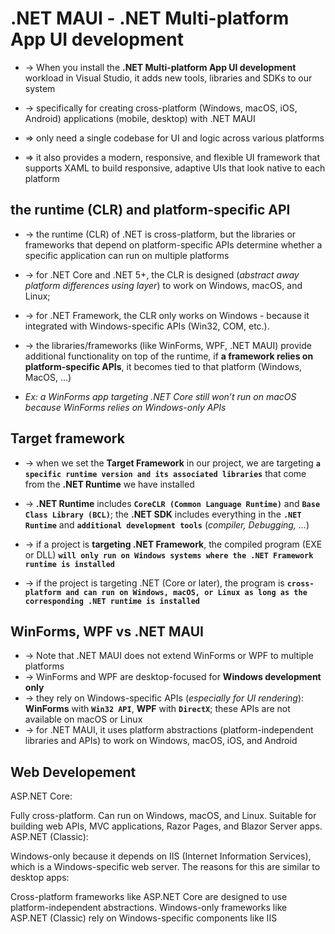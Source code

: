 
# .NET MAUI - .NET Multi-platform App UI development
* -> When you install the **.NET Multi-platform App UI development** workload in Visual Studio, it adds new tools, libraries and SDKs to our system
* -> specifically for creating cross-platform (Windows, macOS, iOS, Android) applications (mobile, desktop) with .NET MAUI

* => only need a single codebase for UI and logic across various platforms
* => it also provides a modern, responsive, and flexible UI framework that supports XAML to build responsive, adaptive UIs that look native to each platform

## the runtime (CLR) and platform-specific API
* -> the runtime (CLR) of .NET is cross-platform, but the libraries or frameworks that depend on platform-specific APIs determine whether a specific application can run on multiple platforms
* -> for .NET Core and .NET 5+, the CLR is designed (_abstract away platform differences using layer_) to work on Windows, macOS, and Linux; 
* -> for .NET Framework, the CLR only works on Windows - because it integrated with Windows-specific APIs (Win32, COM, etc.).

* -> the libraries/frameworks (like WinForms, WPF, .NET MAUI) provide additional functionality on top of the runtime, if **a framework relies on platform-specific APIs**, it becomes tied to that platform (Windows, MacOS, ...)

* _Ex: a WinForms app targeting .NET Core still won’t run on macOS because WinForms relies on Windows-only APIs_

## Target framework
* -> when we set the **Target Framework** in our project, we are targeting **`a specific runtime version and its associated libraries`** that come from the **.NET Runtime** we have installed
* -> **.NET Runtime** includes **`CoreCLR (Common Language Runtime)`** and **`Base Class Library (BCL)`**; the **.NET SDK** includes everything in the **`.NET Runtime`** and **`additional development tools`** (_compiler, Debugging, ..._)

* -> if a project is **targeting .NET Framework**, the compiled program (EXE or DLL) **`will only run on Windows systems where the .NET Framework runtime is installed`**
* -> if the project is targeting .NET (Core or later), the program is **`cross-platform and can run on Windows, macOS, or Linux as long as the corresponding .NET runtime is installed`**

## WinForms, WPF vs .NET MAUI
* -> Note that .NET MAUI does not extend WinForms or WPF to multiple platforms
* -> WinForms and WPF are desktop-focused for **Windows development only** 
* -> they rely on Windows-specific APIs (_especially for UI rendering_): **WinForms** with **`Win32 API`**, **WPF** with **`DirectX`**; these APIs are not available on macOS or Linux
* -> for .NET MAUI, it uses platform abstractions (platform-independent libraries and APIs) to work on Windows, macOS, iOS, and Android

## Web Developement
ASP.NET Core:

Fully cross-platform.
Can run on Windows, macOS, and Linux.
Suitable for building web APIs, MVC applications, Razor Pages, and Blazor Server apps.
ASP.NET (Classic):

Windows-only because it depends on IIS (Internet Information Services), which is a Windows-specific web server.
The reasons for this are similar to desktop apps:

Cross-platform frameworks like ASP.NET Core are designed to use platform-independent abstractions.
Windows-only frameworks like ASP.NET (Classic) rely on Windows-specific components like IIS